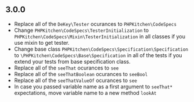 ## 3.0.0

* Replace all of the `DeKey\Tester` ocurances to `PHPKitchen\CodeSpecs`
* Change `PHPKitchen\CodeSpecs\TesterInitialization` to `PHPKitchen\CodeSpecs\Mixin\TesterInitialization` in all classes if you use mixin to get tester. 
* Change base class `PHPKitchen\CodeSpecs\Specification\Specification` to `\PHPKitchen\CodeSpecs\Base\Specification` in all of the tests if you extend your tests from base specification class.
* Replace all of the `seeThat` ocurances to `see`
* Replace all of the `seeThatBoolean` ocurances to `seeBool`
* Replace all of the `seeThatValueOf` ocurances to `see`
* In case you passed variable name as a first argument to `seeThat*` expectations, move variable name to a new method `lookAt`

